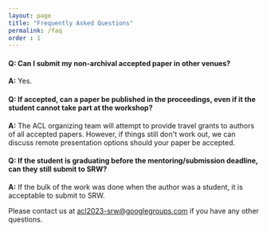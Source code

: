 ```yaml
---
layout: page
title: "Frequently Asked Questions"
permalink: /faq
order : 1
---
```


#### Q: Can I submit my non-archival accepted paper in other venues?
__A:__ Yes.

#### Q: If accepted, can a paper be published in the proceedings, even if it the student cannot take part at the workshop?
__A:__ The ACL organizing team will attempt to provide travel grants to authors of all accepted papers. However, if things still don't work out, we can discuss remote presentation options should your paper be accepted.
 
#### Q: If the student is graduating before the mentoring/submission deadline, can they still submit to SRW?
__A:__ If the bulk of the work was done when the author was a student, it is acceptable to submit to SRW.
 
Please contact us at  [acl2023-srw@googlegroups.com](mailto:acl2023-srw@googlegroups.com) if you have any other questions.
